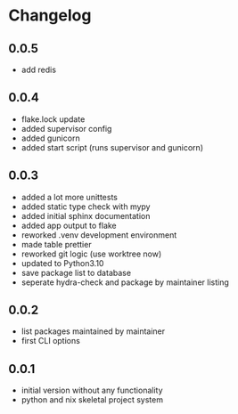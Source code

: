 # Changelog

## 0.0.5
- add redis

## 0.0.4
- flake.lock update
- added supervisor config
- added gunicorn
- added start script  (runs supervisor and gunicorn)

## 0.0.3
- added a lot more unittests
- added static type check with mypy
- added initial sphinx documentation
- added app output to flake
- reworked .venv development environment
- made table prettier
- reworked git logic (use worktree now)
- updated to Python3.10
- save package list to database
- seperate hydra-check and package by maintainer listing

## 0.0.2 
- list packages maintained by maintainer
- first CLI options

## 0.0.1
- initial version without any functionality
- python and nix skeletal project system

